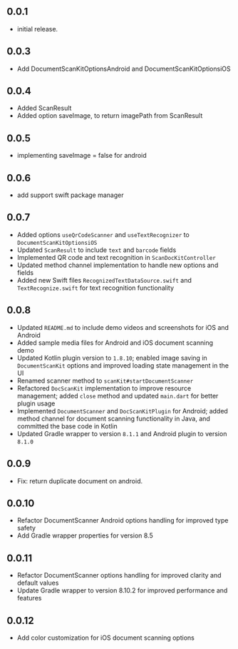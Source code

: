 ## 0.0.1

* initial release.

## 0.0.3

* Add DocumentScanKitOptionsAndroid and DocumentScanKitOptionsiOS

## 0.0.4

* Added ScanResult
* Added option saveImage, to return imagePath from ScanResult

## 0.0.5
* implementing saveImage = false for android

## 0.0.6
* add support  swift package manager

## 0.0.7
* Added options `useQrCodeScanner` and `useTextRecognizer` to `DocumentScanKitOptionsiOS`
* Updated `ScanResult` to include `text` and `barcode` fields
* Implemented QR code and text recognition in `ScanDocKitController`
* Updated method channel implementation to handle new options and fields
* Added new Swift files `RecognizedTextDataSource.swift` and `TextRecognize.swift` for text recognition functionality

## 0.0.8
* Updated `README.md` to include demo videos and screenshots for iOS and Android
* Added sample media files for Android and iOS document scanning demo
* Updated Kotlin plugin version to `1.8.10`; enabled image saving in `DocumentScanKit` options and improved loading state management in the UI
* Renamed scanner method to `scanKit#startDocumentScanner`
* Refactored `DocScanKit` implementation to improve resource management; added `close` method and updated `main.dart` for better plugin usage
* Implemented `DocumentScanner` and `DocScanKitPlugin` for Android; added method channel for document scanning functionality in Java, and committed the base code in Kotlin
* Updated Gradle wrapper to version `8.1.1` and Android plugin to version `8.1.0`


## 0.0.9
* Fix: return duplicate document on android.

## 0.0.10
* Refactor DocumentScanner Android options handling for improved type safety
* Add Gradle wrapper properties for version 8.5

## 0.0.11
* Refactor DocumentScanner options handling for improved clarity and default values
* Update Gradle wrapper to version 8.10.2 for improved performance and features

## 0.0.12
* Add color customization for iOS document scanning options